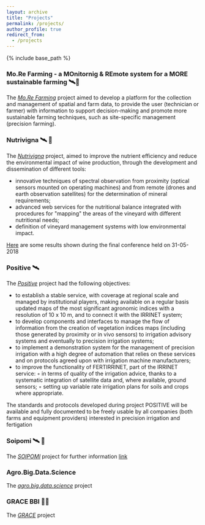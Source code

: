 ```yaml
---
layout: archive
title: "Projects"
permalink: /projects/
author_profile: true
redirect_from:
  - /projects
---
```


{% include base_path %}

### Mo.Re Farming - a MOnitornig & REmote system for a MORE sustainable farming 🛰🚜
The *[Mo.Re Farming](http://www.morefarming.it/index.html)* project aimed to develop a platform for the collection and management of spatial and farm data, to provide the user (technician or farmer) with information to support decision-making and promote more sustainable farming techniques, such as site-specific management (precision farming). 



### Nutrivigna 🛰 🍇
The *[Nutrivigna](http://www.nutrivigna.it)* project, aimed to improve the nutrient efficiency and reduce the environmental impact of wine production, through the development and dissemination of different tools:
* innovative techniques of spectral observation from proximity (optical sensors mounted on operating machines) and from remote (drones and earth observation satellites) for the determination of mineral requirements;
* advanced web services for the nutritional balance integrated with procedures for "mapping" the areas of the vineyard with different nutritional needs;
* definition of vineyard management systems with low environmental impact.

 
[Here](http://www.nutrivigna.it/media/documents/nutrivigna_www/eventi/convegno%20finale/Vincini_Calegari_Croci_Nutrivigna_31_05_2018.pdf?v=20180606) are some results shown during the final conference held on 31-05-2018

### Positive 🛰 
The *[Positive](http://www.progettopositive.it)* project had the following objectives:
* to establish a stable service, with coverage at regional scale and managed by institutional players, making available on a regular basis updated maps of the most significant agronomic indices with a resolution of 10 x 10 m, and to connect it with the IRRINET system;
* to develop components and interfaces to manage the flow of information from the creation of vegetation indices maps (including those generated by proximity or in vivo sensors) to irrigation advisory systems and eventually to precision irrigation systems;
* to implement a demonstration system for the management of precision irrigation with a high degree of automation that relies on these services and on protocols agreed upon with irrigation machine manufacturers;
* to improve the functionality of FERTIRRINET, part of the IRRINET service:
◦ in terms of quality of the irrigation advice, thanks to a systematic integration of satellite data and, where available, ground sensors;
◦ setting up variable rate irrigation plans for soils and crops where appropriate.

The standards and protocols developed during project POSITIVE will be available and fully documented to be freely usable by all companies (both farms and equipment providers) interested in precision irrigation and fertigation

### Soipomi 🛰 🍅
The *[SOIPOMI](https://progetti.crpv.it/Home/ProjectDetail/60)* project 
for further information [link](https://oipomodoronorditalia.it/2019/09/24/lo-studio-delle-immagini-satellitari-per-migliorare-la-produzione-progetto-di-oi-e-regione-emilia-romagna/)

### Agro.Big.Data.Science 
The *[agro.big.data.science](http://agrobigdatascience.it/)* project

### GRACE BBI 🌾🌾
The *[GRACE](https://www.grace-bbi.eu/)* project



